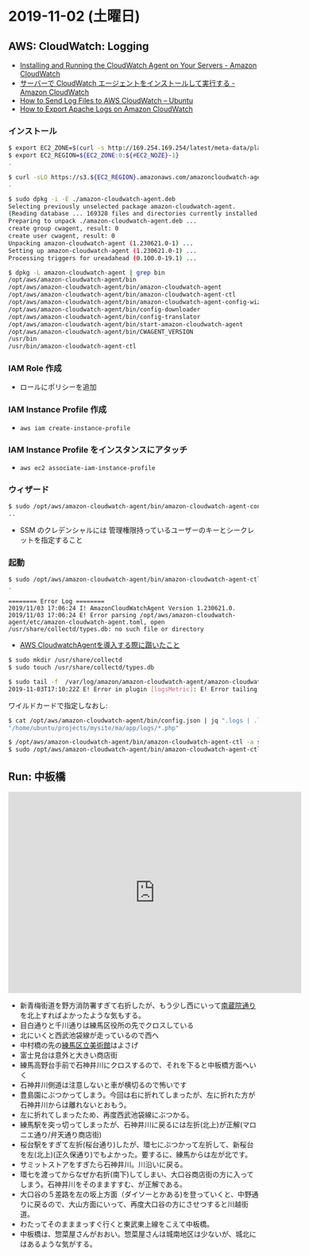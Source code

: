# 2019-11-02 (土曜日)

## AWS: CloudWatch: Logging

- [Installing and Running the CloudWatch Agent on Your Servers - Amazon CloudWatch](https://docs.aws.amazon.com/AmazonCloudWatch/latest/monitoring/install-CloudWatch-Agent-commandline-fleet.html)
- [サーバーで CloudWatch エージェントをインストールして実行する - Amazon CloudWatch](https://docs.aws.amazon.com/ja_jp/AmazonCloudWatch/latest/monitoring/install-CloudWatch-Agent-commandline-fleet.html)
- [How to Send Log Files to AWS CloudWatch – Ubuntu](https://www.rapidspike.com/blog/how-to-send-log-files-to-aws-cloudwatch-ubuntu/)
- [How to Export Apache Logs on Amazon CloudWatch](https://geraldalinio.com/aws/export-apache-logs-on-amazon-cloudwatch/)

### インストール

~~~bash
$ export EC2_ZONE=$(curl -s http://169.254.169.254/latest/meta-data/placement/availability-zone)
$ export EC2_REGION=${EC2_ZONE:0:${#EC2_NOZE}-1}
.
~~~

~~~bash
$ curl -sLO https://s3.${EC2_REGION}.amazonaws.com/amazoncloudwatch-agent-${EC2_REGION}/ubuntu/amd64/latest/amazon-cloudwatch-agent.deb
.
~~~

~~~bash
$ sudo dpkg -i -E ./amazon-cloudwatch-agent.deb
Selecting previously unselected package amazon-cloudwatch-agent.
(Reading database ... 169328 files and directories currently installed.)
Preparing to unpack ./amazon-cloudwatch-agent.deb ...
create group cwagent, result: 0
create user cwagent, result: 0
Unpacking amazon-cloudwatch-agent (1.230621.0-1) ...
Setting up amazon-cloudwatch-agent (1.230621.0-1) ...
Processing triggers for ureadahead (0.100.0-19.1) ...
~~~

~~~bash
$ dpkg -L amazon-cloudwatch-agent | grep bin
/opt/aws/amazon-cloudwatch-agent/bin
/opt/aws/amazon-cloudwatch-agent/bin/amazon-cloudwatch-agent
/opt/aws/amazon-cloudwatch-agent/bin/amazon-cloudwatch-agent-ctl
/opt/aws/amazon-cloudwatch-agent/bin/amazon-cloudwatch-agent-config-wizard
/opt/aws/amazon-cloudwatch-agent/bin/config-downloader
/opt/aws/amazon-cloudwatch-agent/bin/config-translator
/opt/aws/amazon-cloudwatch-agent/bin/start-amazon-cloudwatch-agent
/opt/aws/amazon-cloudwatch-agent/bin/CWAGENT_VERSION
/usr/bin
/usr/bin/amazon-cloudwatch-agent-ctl
~~~

### IAM Role 作成

- ロールにポリシーを追加

### IAM Instance Profile 作成

- `aws iam create-instance-profile`

### IAM Instance Profile をインスタンスにアタッチ

- `aws ec2 associate-iam-instance-profile`

### ウィザード

~~~bash
$ sudo /opt/aws/amazon-cloudwatch-agent/bin/amazon-cloudwatch-agent-config-wizard
..
~~~

- SSM のクレデンシャルには 管理権限持っているユーザーのキーとシークレットを指定すること

### 起動

~~~bash
$ sudo /opt/aws/amazon-cloudwatch-agent/bin/amazon-cloudwatch-agent-ctl -a fetch-config -m ec2 -c file:/opt/aws/amazon-cloudwatch-agent/bin/config.json -s
.
~~~

~~~log
======== Error Log ========
2019/11/03 17:06:24 I! AmazonCloudWatchAgent Version 1.230621.0.
2019/11/03 17:06:24 E! Error parsing /opt/aws/amazon-cloudwatch-agent/etc/amazon-cloudwatch-agent.toml, open /usr/share/collectd/types.db: no such file or directory
~~~

- [AWS CloudwatchAgentを導入する際に躓いたこと](https://knhk.hatenablog.com/entry/2018/10/29/112956)

~~~bash
$ sudo mkdir /usr/share/collectd
$ sudo touch /usr/share/collectd/types.db
~~~

~~~bash
$ sudo tail -f  /var/log/amazon/amazon-cloudwatch-agent/amazon-cloudwatch-agent.log
2019-11-03T17:10:22Z E! Error in plugin [logsMetric]: E! Error tailing file /home/ubuntu/projects/mysite/ma/app/logs, Error: Error reading /home/ubuntu/projects/mysite/ma/app/logs: read /home/ubuntu/projects/mysite/ma/app/logs: is a directory
~~~

ワイルドカードで指定しなおし:

~~~bash
$ cat /opt/aws/amazon-cloudwatch-agent/bin/config.json | jq ".logs | .logs_collected | .files | .collect_list[] | .file_path"
"/home/ubuntu/projects/mysite/ma/app/logs/*.php"
~~~

~~~bash
$ /opt/aws/amazon-cloudwatch-agent/bin/amazon-cloudwatch-agent-ctl -a stop
$ sudo /opt/aws/amazon-cloudwatch-agent/bin/amazon-cloudwatch-agent-ctl -a fetch-config -m ec2 -c file:/opt/aws/amazon-cloudwatch-agent/bin/config.json -s
~~~

## Run: 中板橋

<iframe height='405' width='590' frameborder='0' allowtransparency='true' scrolling='no' src='https://www.strava.com/activities/2834345417/embed/fcddf989ceb4f6e0f1233fb55e05fce34472a0b2'></iframe>

- 新青梅街道を野方消防署すぎて右折したが、もう少し西にいって[南蔵院通り](https://tesshow.jp/nerima/temple_nakamura_nanzo.html)を北上すればよかったような気もする。
- 目白通りと千川通りは練馬区役所の先でクロスしている
- 北にいくと西武池袋線が走っているので西へ
- 中村橋の先の[練馬区立美術館](https://neribun.or.jp/museum.html)はよさげ
- 富士見台は意外と大きい商店街
- 練馬高野台手前で石神井川にクロスするので、それを下ると中板橋方面へいく
- 石神井川側道は注意しないと車が横切るので怖いです
- 豊島園にぶつかってしまう。今回は右に折れてしまったが、左に折れた方が石神井川からは離れないとおもう。
- 左に折れてしまったため、再度西武池袋線にぶつかる。
- 練馬駅を突っ切ってしまったが、石神井川に戻るには左折(北上)が正解(マロニエ通り/弁天通り商店街)
- 桜台駅をすぎて左折(桜台通り)したが、環七にぶつかって左折して、新桜台を左(北上)(正久保通り)でもよかった。要するに、練馬からは左が北です。
- サミットストアをすぎたら石神井川。川沿いに戻る。
- 環七を渡ってからなぜか右折(南下)してしまい、大口谷商店街の方に入ってしまう。石神井川をそのまますすむ、が正解である。
- 大口谷の５差路を左の坂上方面（ダイソーとかある)を登っていくと、中野通りに戻るので、大山方面にいって、再度大口谷の方にさせつすると川越街道。
- わたってそのまままっすぐ行くと東武東上線をこえて中板橋。
- 中板橋は、惣菜屋さんがおおい。惣菜屋さんは城南地区は少ないが、城北にはあるような気がする。
